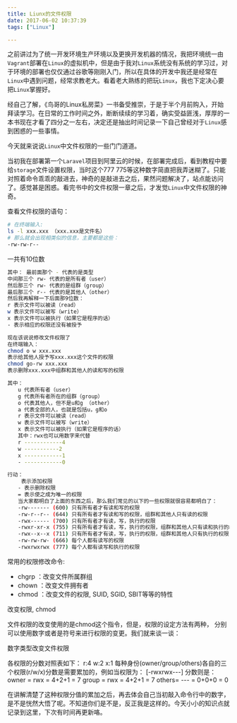 ```yaml
---
title: Liunx的文件权限
date: 2017-06-02 10:37:39
tags: ["Linux"]

---
```


之前讲过为了统一开发环境生产环境以及更换开发机器的情况，我把环境统一由`Vagrant`部署在`Linux`的虚拟机中，但是由于我对`Linux`系统没有系统的学习过，对于环境的部署也仅仅通过谷歌等刚刚入门，所以在具体的开发中我还是经常在`Linux`中遇到问题，经常求教老大。看着老大熟练的把玩`Linux`，我也下定决心要把`Linux`掌握好。

经自己了解，《鸟哥的Linux私房菜》一书备受推崇，于是于半个月前购入，开始拜读学习。在日常的工作时间之外，断断续续的学习着，确实受益匪浅，厚厚的一本书现在才看了四分之一左右，决定还是抽出时间记录一下自己曾经对于`Linux`感到困惑的一些事情。

今天就来说说`Linux`中文件权限的一些门门道道。

<!--more-->

当初我在部署第一个`Laravel`项目到阿里云的时候，在部署完成后，看到教程中要给`storage`文件设置权限，当时这个777 775等这种数字简直把我弄迷糊了。只能对照着命令乖乖的敲进去，神奇的是敲进去之后，果然问题解决了，站点能访问了。感觉甚是困惑。看完书中的文件权限一章之后，才发觉`Linux`中文件权限的神奇。

查看文件权限的语句：

```bash
# 在终端输入:
ls -l xxx.xxx （xxx.xxx是文件名）
# 那么就会出现相类似的信息，主要都是这些：
-rw-rw-r--
```

一共有10位数

```bash
其中： 最前面那个 - 代表的是类型
中间那三个 rw- 代表的是所有者（user）
然后那三个 rw- 代表的是组群（group）
最后那三个 r-- 代表的是其他人（other）
然后我再解释一下后面那9位数：
r 表示文件可以被读（read）
w 表示文件可以被写（write）
x 表示文件可以被执行（如果它是程序的话）
- 表示相应的权限还没有被授予

现在该说说修改文件权限了
在终端输入：
chmod o w xxx.xxx
表示给其他人授予写xxx.xxx这个文件的权限
chmod go-rw xxx.xxx
表示删除xxx.xxx中组群和其他人的读和写的权限
```

```bash
其中：
　　u 代表所有者（user）
　　g 代表所有者所在的组群（group）
　　o 代表其他人，但不是u和g （other）
　　a 代表全部的人，也就是包括u，g和o
　　r 表示文件可以被读（read）
　　w 表示文件可以被写（write）
　　x 表示文件可以被执行（如果它是程序的话）
　　其中：rwx也可以用数字来代替
　　r ------------4
　　w -----------2
　　x ------------1
　　- ------------0
```

```bash
行动：
　　 表示添加权限
　　- 表示删除权限
　　= 表示使之成为唯一的权限
　　当大家都明白了上面的东西之后，那么我们常见的以下的一些权限就很容易都明白了：
　　-rw------- (600) 只有所有者才有读和写的权限
　　-rw-r--r-- (644) 只有所有者才有读和写的权限，组群和其他人只有读的权限
　　-rwx------ (700) 只有所有者才有读，写，执行的权限
　　-rwxr-xr-x (755) 只有所有者才有读，写，执行的权限，组群和其他人只有读和执行的权限
　　-rwx--x--x (711) 只有所有者才有读，写，执行的权限，组群和其他人只有执行的权限
　　-rw-rw-rw- (666) 每个人都有读写的权限
　　-rwxrwxrwx (777) 每个人都有读写和执行的权限
```

常用的权限修改命令:
- chgrp ：改变文件所属群组
- chown ：改变文件拥有者
- chmod ：改变文件的权限, SUID, SGID, SBIT等等的特性

改变权限, chmod

文件权限的改变使用的是chmod这个指令，但是，权限的设定方法有两种， 分别可以使用数字或者是符号来进行权限的变更。我们就来谈一谈：

数字类型改变文件权限

各权限的分数对照表如下：
r:4
w:2
x:1
每种身份(owner/group/others)各自的三个权限(r/w/x)分数是需要累加的，例如当权限为： [-rwxrwx---] 分数则是：
owner = rwx = 4+2+1 = 7
group = rwx = 4+2+1 = 7
others= --- = 0+0+0 = 0

在讲解清楚了这种权限分值的累加之后，再去体会自己当初敲入命令行中的数字，是不是恍然大悟了呢。不知道你们是不是，反正我是这样的。今天小小的知识点就记录到这里，下次有时间再更新咯。